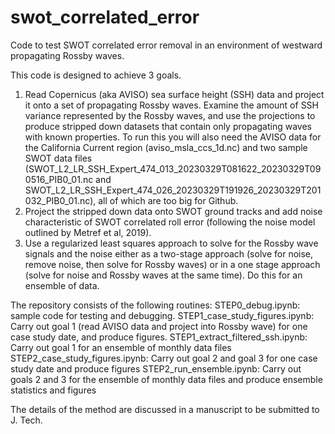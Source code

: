 # swot_correlated_error
Code to test SWOT correlated error removal in an environment of westward propagating Rossby waves.

This code is designed to achieve 3 goals.
1.  Read Copernicus (aka AVISO) sea surface height (SSH) data and project it onto a set of propagating Rossby waves.  Examine the amount of SSH variance represented by the Rossby waves, and use the projections to produce stripped down datasets that contain only propagating waves with known properties. To run this you will also need the AVISO data for the California Current region (aviso_msla_ccs_1d.nc) and two sample SWOT data files (SWOT_L2_LR_SSH_Expert_474_013_20230329T081622_20230329T090516_PIB0_01.nc and SWOT_L2_LR_SSH_Expert_474_026_20230329T191926_20230329T201032_PIB0_01.nc), all of which are too big for Github.
2.  Project the stripped down data onto SWOT ground tracks and add noise characteristic of SWOT correlated roll error (following the noise model outlined by Metref et al, 2019).
3.  Use a regularized least squares approach to solve for the Rossby wave signals and the noise either as a two-stage approach (solve for noise, remove noise, then solve for Rossby waves) or in a one stage approach (solve for noise and Rossby waves at the same time).  Do this for an ensemble of data.

The repository consists of the following routines:
STEP0_debug.ipynb:  sample code for testing and debugging.
STEP1_case_study_figures.ipynb:  Carry out goal 1 (read AVISO data and project into Rossby wave) for one case study date, and produce figures.
STEP1_extract_filtered_ssh.ipynb: Carry out goal 1 for an ensemble of monthly data files
STEP2_case_study_figures.ipynb:  Carry out goal 2 and goal 3 for one case study date and produce figures
STEP2_run_ensemble.ipynb:  Carry out goals 2 and 3 for the ensemble of monthly data files and produce ensemble statistics and figures

The details of the method are discussed in a manuscript to be submitted to J. Tech.
